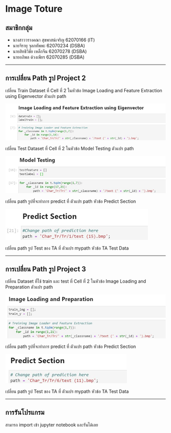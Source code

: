 # Image Toture

## สมาชิกกลุ่ม
- นางสาววรางคณา สุขพาสน์เจริญ 62070166 (IT)
- นายจิรายุ จุลกทัพพะ 62070234 (DSBA)
- นายสิทธิวิชัย เหล็กจีน 62070278 (DSBA)
- นายอภิพล ด้วงเพียร 62070285 (DSBA)

---

## การเปลี่ยน Path รูป Project 2

เปลี่ยน Train Dataset ที่ Cell ที่ 2 ในหัวข้อ Image Loading and Feature Extraction using Eigenvector ตัวแปร path 

![train dataset path](mdimg/1.jpg "train data set path")

เปลี่ยน Test Dataset ที่ Cell ที่ 2 ในหัวข้อ Model Testing ตัวแปร path


![Model testing path](mdimg/2.jpg "train data set path")


เปลี่ยน path รูปที่จะทำการ predict ที่ ตัวแปร path หัวข้อ Predict Section

![Predict path](mdimg/3.jpg "train data set path")

เปลี่ยน path รูป Test ของ TA ที่ ตัวแปร mypath หัวข้อ TA Test Data

---


## การเปลี่ยน Path รูป Project 3
เปลี่ยน Dataset ที่ใช้ train และ test ที่ Cell ที่ 2 ในหัวข้อ Image Loading and Preparation ตัวแปร path

![Train test path](mdimg/4.jpg "train data set path")

เปลี่ยน path รูปที่จะทำการ predict ที่ ตัวแปร path หัวข้อ Predict Section

![Prediction path](mdimg/5.jpg "train data set path")

เปลี่ยน path รูป Test ของ TA ที่ ตัวแปร mypath หัวข้อ TA Test Data

---

## การรันโปรแกรม

สามารถ import เข้า jupyter notebook และรันได้เลย